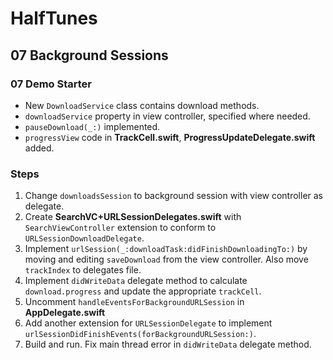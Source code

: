 # HalfTunes

## 07  Background Sessions

### 07 Demo Starter
* New `DownloadService` class contains download methods.
* `downloadService` property in view controller, specified where needed.
* `pauseDownload(_:)` implemented.
* `progressView` code in __TrackCell.swift__, __ProgressUpdateDelegate.swift__ added.

### Steps

1. Change `downloadsSession` to background session with view controller as delegate.
2. Create __SearchVC+URLSessionDelegates.swift__ with `SearchViewController` extension to conform to `URLSessionDownloadDelegate`.
3. Implement `urlSession(_:downloadTask:didFinishDownloadingTo:)` by moving and editing `saveDownload` from the view controller. Also move `trackIndex` to delegates file.
4. Implement `didWriteData` delegate method to calculate `download.progress` and update the appropriate `trackCell`.
5. Uncomment `handleEventsForBackgroundURLSession` in __AppDelegate.swift__
6. Add another extension for `URLSessionDelegate` to implement `urlSessionDidFinishEvents(forBackgroundURLSession:)`.
7. Build and run. Fix main thread error in `didWriteData` delegate method.
